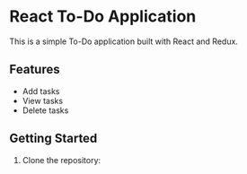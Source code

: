 # React To-Do Application

This is a simple To-Do application built with React and Redux.

## Features

- Add tasks
- View tasks
- Delete tasks

## Getting Started

1. Clone the repository: